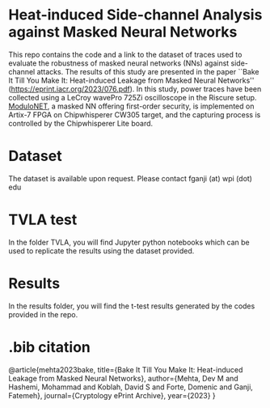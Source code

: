# Heat-induced Side-channel Analysis against Masked Neural Networks
This repo contains the code and a link to the dataset of traces used to evaluate the robustness of masked neural networks (NNs) against side-channel attacks. The results of this study are presented in the paper ``Bake It Till You Make It: Heat-induced Leakage from Masked Neural Networks'' (https://eprint.iacr.org/2023/076.pdf). In this study, power traces have been collected using a LeCroy wavePro 725Zi oscilloscope in the Riscure setup. [ModuloNET](https://tches.iacr.org/index.php/TCHES/article/view/9306/8872), a masked NN offering first-order security, is implemented on Artix-7 FPGA on Chipwhisperer CW305 target, and the capturing process is controlled by the Chipwhisperer Lite board. 

# Dataset
The dataset is available upon request. Please contact fganji (at) wpi (dot) edu

# TVLA test

In the folder TVLA, you will find Jupyter python notebooks which can be used to replicate the results using the dataset provided. 

# Results

In the results folder, you will find the t-test results generated by the codes provided in the repo.

# .bib citation
@article{mehta2023bake,
  title={Bake It Till You Make It: Heat-induced Leakage from Masked Neural Networks},
  author={Mehta, Dev M and Hashemi, Mohammad and Koblah, David S and Forte, Domenic and Ganji, Fatemeh},
  journal={Cryptology ePrint Archive},
  year={2023}
}
